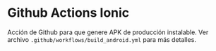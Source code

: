 # Github Actions Ionic

Acción de Github para que genere APK de producción instalable. Ver archivo `.github/workflows/build_android.yml` para más detalles.